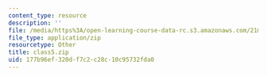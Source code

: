 ```yaml
---
content_type: resource
description: ''
file: /media/https%3A/open-learning-course-data-rc.s3.amazonaws.com/21m-385-interactive-music-systems-fall-2016/177b96ef320df7c2c28c10c95732fda0_class5.zip
file_type: application/zip
resourcetype: Other
title: class5.zip
uid: 177b96ef-320d-f7c2-c28c-10c95732fda0
---
```

